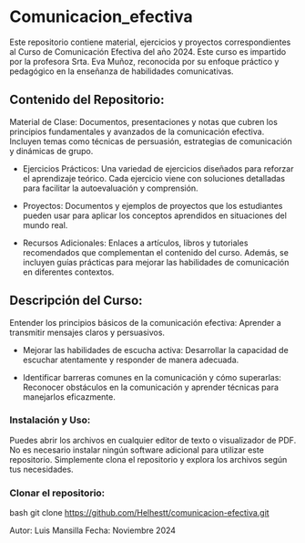 # Comunicacion_efectiva

Este repositorio contiene material, ejercicios y proyectos correspondientes al Curso de Comunicación Efectiva del año 2024. Este curso es impartido por la profesora Srta. Eva Muñoz, reconocida por su enfoque práctico y pedagógico en la enseñanza de habilidades comunicativas.

## Contenido del Repositorio:
Material de Clase: Documentos, presentaciones y notas que cubren los principios fundamentales y avanzados de la comunicación efectiva. Incluyen temas como técnicas de persuasión, estrategias de comunicación y dinámicas de grupo.

- Ejercicios Prácticos: Una variedad de ejercicios diseñados para reforzar el aprendizaje teórico. Cada ejercicio viene con soluciones detalladas para facilitar la autoevaluación y comprensión.

- Proyectos: Documentos y ejemplos de proyectos que los estudiantes pueden usar para aplicar los conceptos aprendidos en situaciones del mundo real.

- Recursos Adicionales: Enlaces a artículos, libros y tutoriales recomendados que complementan el contenido del curso. Además, se incluyen guías prácticas para mejorar las habilidades de comunicación en diferentes contextos.

## Descripción del Curso:
Entender los principios básicos de la comunicación efectiva: Aprender a transmitir mensajes claros y persuasivos.

- Mejorar las habilidades de escucha activa: Desarrollar la capacidad de escuchar atentamente y responder de manera adecuada.

- Identificar barreras comunes en la comunicación y cómo superarlas: Reconocer obstáculos en la comunicación y aprender técnicas para manejarlos eficazmente.

### Instalación y Uso:
Puedes abrir los archivos en cualquier editor de texto o visualizador de PDF. No es necesario instalar ningún software adicional para utilizar este repositorio. Simplemente clona el repositorio y explora los archivos según tus necesidades.

### Clonar el repositorio:
bash
git clone https://github.com/Helhestt/comunicacion-efectiva.git

Autor: Luis Mansilla
Fecha: Noviembre 2024